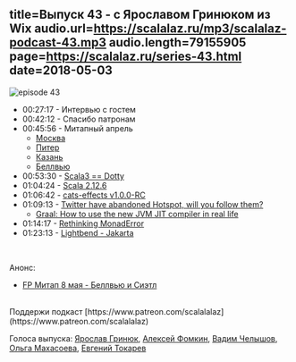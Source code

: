 title=Выпуск 43 - с Ярославом Гринюком из Wix
audio.url=https://scalalaz.ru/mp3/scalalaz-podcast-43.mp3
audio.length=79155905
page=https://scalalaz.ru/series-43.html
date=2018-05-03
----

![episode 43](https://scalalaz.ru/img/episode43.jpg)

* 00:27:17 - Интервью с гостем
* 00:42:12 - Спасибо патронам
* 00:45:56 - Митапный апрель
    * [Москва](https://www.youtube.com/watch?v=yxq6My6h_c0&list=PL9SJrES3EGUTZ1ki9UOYolgFHsoVSvWqg)
    * [Питер](https://www.youtube.com/watch?v=dWyGM3MnN0A&list=PL9SJrES3EGURfczfW0KSGXVDrykc6mJuo)
    * [Казань](https://www.youtube.com/user/ExpertFridays/videos)
    * [Беллвью](https://meetu.ps/e/F859s/kY3XM/a)
* 00:53:30 - [Scala3 == Dotty](https://www.scala-lang.org/blog/2018/04/19/scala-3.html)
* 01:04:24 - [Scala 2.12.6](https://github.com/scala/scala/releases/tag/v2.12.6)
* 01:06:42 - [cats-effects v1.0.0-RC](https://github.com/typelevel/cats-effect/releases/tag/v1.0.0-RC)
* 01:09:13 - [Twitter have abandoned Hotspot, will you follow them?](https://www.reddit.com/r/scala/comments/8ff3i5/twitter_have_abandoned_hotspot_will_you_follow/)
    - [Graal: How to use the new JVM JIT compiler in real life](https://www.youtube.com/watch?v=_7yIUkP5LiQ)
* 01:14:17 - [Rethinking MonadError](https://typelevel.org/blog/2018/04/13/rethinking-monaderror.html)
* 01:23:13 - [Lightbend - Jakarta](https://www.lightbend.com/blog/in-support-of-jakarta-ees-quest-to-accelerate-cloud-native-java)

<br/>

Aнонс:

* [FP Митап 8 мая - Беллвью и Сиэтл](https://meetu.ps/e/F859s/kY3XM/a)

<br/>
Поддержи подкаст [https://www.patreon.com/scalalalaz](https://www.patreon.com/scalalalaz)

Голоса выпуска:
[Ярослав Гринюк](https://github.com/yarhrn),
[Алексей Фомкин](https://github.com/fomkin),
[Вадим Челышов](https://github.com/dos65),
[Ольга Махасоева](https://twitter.com/oli_kitty),
[Евгений Токарев](https://twitter.com/strobegen)
